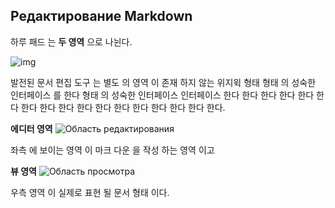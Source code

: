 ## Редактирование Markdown

하루 패드 는 **두 영역** 으로 나뉜다.

![img](http://pad.haroopress.com/docs/ko/editing-markdown/images/haroopad.png)

발전된 문서 편집 도구 는 별도 의 영역 이 존재 하지 않는 위지윅 형태 형태 의 성숙한 인터페이스 를 한다 형태 의 성숙한 인터페이스 인터페이스 한다 한다 한다 한다 한다 한다 한다 한다 한다 한다 한다 한다 한다 한다 한다 한다 한다.

**에디터 영역**
![Область редактирования](http://pad.haroopress.com/docs/ko/editing-markdown/images/edit_area.png)

좌측 에 보이는 영역 이 마크 다운 을 작성 하는 영역 이고

**뷰 영역**
![Область просмотра](http://pad.haroopress.com/docs/ko/editing-markdown/images/view_area.png)

우측 영역 이 실제로 표현 될 문서 형태 이다.